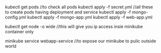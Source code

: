 kubectl get pods //to check all pods
kubectl apply -f secret.yml //all these to create pods having deployment and service
kubectl apply -f mongo-config.yml
kubectl apply -f mongo-app.yml
kubectl apply -f web-app.yml

kubectl get node -o wide //this will give you ip access insie minikube container only

minikube service webapp-service //to expose our minikube to pulic outside world
